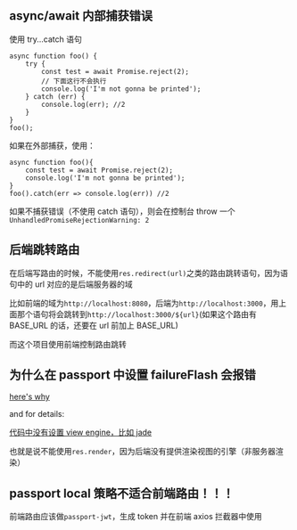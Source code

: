 ## async/await 内部捕获错误

使用 try...catch 语句

```
async function foo() {
	try {
		const test = await Promise.reject(2);
		// 下面这行不会执行
		console.log('I'm not gonna be printed');
	} catch (err) {
		console.log(err); //2
	}
}
foo();
```

如果在外部捕获，使用：

```
async function foo(){
    const test = await Promise.reject(2);
    console.log('I'm not gonna be printed');
}
foo().catch(err => console.log(err)) //2
```

如果不捕获错误（不使用 catch 语句），则会在控制台 throw 一个`UnhandledPromiseRejectionWarning: 2`

## 后端跳转路由

在后端写路由的时候，不能使用`res.redirect(url)`之类的路由跳转语句，因为语句中的 url 对应的是后端服务器的域

比如前端的域为`http://localhost:8080`，后端为`http://localhost:3000`，用上面那个语句将会跳转到`http://localhost:3000/${url}`(如果这个路由有 BASE_URL 的话，还要在 url 前加上 BASE_URL)

而这个项目使用前端控制路由跳转

## 为什么在 passport 中设置 failureFlash 会报错

[here's why](https://stackoverflow.com/questions/54188190/error-no-default-engine-was-specified-and-no-extension-was-provided-in-node-ser)

and for details:

[代码中没有设置 view engine，比如 jade](https://stackoverflow.com/questions/23595282/error-no-default-engine-was-specified-and-no-extension-was-provided/23596000)

也就是说不能使用`res.render`，因为后端没有提供渲染视图的引擎（非服务器渲染）

## passport local 策略不适合前端路由！！！

前端路由应该做`passport-jwt`，生成 token 并在前端 axios 拦截器中使用
